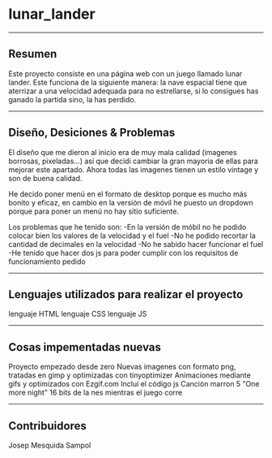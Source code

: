 # lunar_lander

--------
Resumen
--------

Este proyecto consiste en una página web con un juego llamado lunar lander. Este funciona de la siguiente manera: la nave espacial       tiene que aterrizar a una velocidad adequada para no estrellarse, si lo consigues has ganado la partida sino, la has perdido.

------------------------------
Diseño, Desiciones & Problemas
------------------------------

El diseño que me dieron al inicio era de muy mala calidad (imagenes borrosas, pixeladas...) así que decidi cambiar la gran mayoria de ellas para mejorar este apartado. Ahora todas las imagenes tienen un estilo vintage y son de buena calidad. 

He decido poner menú en el formato de desktop porque es mucho más bonito y eficaz, en cambio en la versión de móvil he puesto un dropdown porque para poner un menú no hay sitio suficiente.

Los problemas que he tenido son:
-En la versión de móbil no he podido colocar bien los valores de la velocidad y el fuel
-No he podido recortar la cantidad de decimales en la velocidad
-No he sabido hacer funcionar el fuel
-He tenido que hacer dos js para poder cumplir con los requisitos de funcionamiento pedido

----------------------------------------------
Lenguajes utilizados para realizar el proyecto
----------------------------------------------

lenguaje HTML
lenguaje CSS
lenguaje JS

-------------------------
Cosas impementadas nuevas
-------------------------

Proyecto empezado desde zero
Nuevas imagenes con formato png, tratadas en gimp y optimizadas con tinyoptimizer
Animaciones mediante gifs y optimizados con Ezgif.com
Incluí el código js
Canción marron 5 "One more night" 16 bits de la nes mientras el juego corre

--------------
Contribuidores
--------------

Josep Mesquida Sampol
